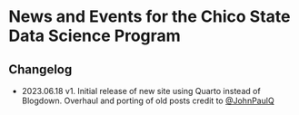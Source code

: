 # News and Events for the Chico State Data Science Program

## Changelog

- 2023.06.18 v1. Initial release of new site using Quarto instead of Blogdown. Overhaul and porting of old posts credit to [@JohnPaulQ](https://github.com/JohnPaulQ)

